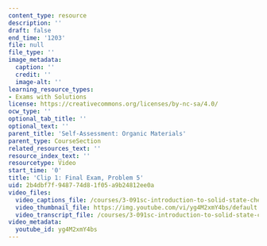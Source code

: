 ```yaml
---
content_type: resource
description: ''
draft: false
end_time: '1203'
file: null
file_type: ''
image_metadata:
  caption: ''
  credit: ''
  image-alt: ''
learning_resource_types:
- Exams with Solutions
license: https://creativecommons.org/licenses/by-nc-sa/4.0/
ocw_type: ''
optional_tab_title: ''
optional_text: ''
parent_title: 'Self-Assessment: Organic Materials'
parent_type: CourseSection
related_resources_text: ''
resource_index_text: ''
resourcetype: Video
start_time: '0'
title: 'Clip 1: Final Exam, Problem 5'
uid: 2b4dbf7f-9487-74d8-1f05-a9b24812ee0a
video_files:
  video_captions_file: /courses/3-091sc-introduction-to-solid-state-chemistry-fall-2010/67d972a544e45edaa4838cb6485b27f4_yg4M2xmY4bs.vtt
  video_thumbnail_file: https://img.youtube.com/vi/yg4M2xmY4bs/default.jpg
  video_transcript_file: /courses/3-091sc-introduction-to-solid-state-chemistry-fall-2010/dfe5226a4eb3f0d7d37a62039fe9dc5d_yg4M2xmY4bs.pdf
video_metadata:
  youtube_id: yg4M2xmY4bs
---
```

